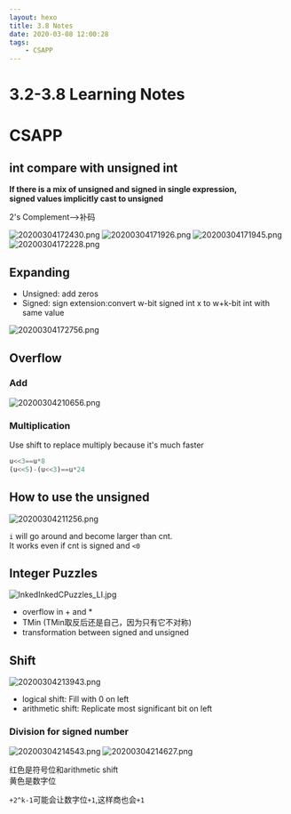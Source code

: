 ```yaml
---
layout: hexo
title: 3.8 Notes
date: 2020-03-08 12:00:28
tags: 
    - CSAPP
---
```

# 3.2-3.8 Learning Notes
# CSAPP
## int compare with unsigned int
__If there is a mix	of unsigned and	signed	in	single	expression,		
signed	values	implicitly	cast	to	unsigned__

2's Complement-->补码

![20200304172430.png](https://raw.githubusercontent.com/doutv/Picbed/master/img/20200304172430.png)
![20200304171926.png](https://raw.githubusercontent.com/doutv/Picbed/master/img/20200304171926.png)
![20200304171945.png](https://raw.githubusercontent.com/doutv/Picbed/master/img/20200304171945.png)
![20200304172228.png](https://raw.githubusercontent.com/doutv/Picbed/master/img/20200304172228.png)
## Expanding
+ Unsigned: add zeros
+ Signed: sign extension:convert w-bit signed int x to w+k-bit int with same value

![20200304172756.png](https://raw.githubusercontent.com/doutv/Picbed/master/img/20200304172756.png)

## Overflow
### Add
![20200304210656.png](https://raw.githubusercontent.com/doutv/Picbed/master/img/20200304210656.png)
### Multiplication
Use shift to replace multiply because it's much faster
```python
u<<3==u*8
(u<<5)-(u<<3)==u*24
```

## How to use the unsigned
![20200304211256.png](https://raw.githubusercontent.com/doutv/Picbed/master/img/20200304211256.png)

`i` will go around and become larger than cnt.  
It works even if cnt is signed and `<0`

## Integer Puzzles
![InkedInkedCPuzzles_LI.jpg](https://raw.githubusercontent.com/doutv/Picbed/master/img/InkedInkedCPuzzles_LI.jpg)
+ overflow in + and *
+ TMin (TMin取反后还是自己，因为只有它不对称)
+ transformation between signed and unsigned

## Shift
![20200304213943.png](https://raw.githubusercontent.com/doutv/Picbed/master/img/20200304213943.png)
+ logical shift: Fill with 0 on left
+ arithmetic shift: Replicate most significant bit on left
### Division for signed number
![20200304214543.png](https://raw.githubusercontent.com/doutv/Picbed/master/img/20200304214543.png)
![20200304214627.png](https://raw.githubusercontent.com/doutv/Picbed/master/img/20200304214627.png)

红色是符号位和arithmetic shift  
黄色是数字位  

`+2^k-1`可能会让数字位`+1`,这样商也会`+1`
